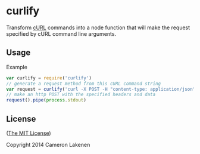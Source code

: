 # curlify

Transform [cURL](http://curl.haxx.se/) commands into a node function that will make the request specified by cURL command line arguments.

## Usage

Example
```js
var curlify = require('curlify')
// generate a request method from this cURL command string
var request = curlify('curl -X POST -H "content-type: application/json" -d \'{"foo": "bar"}\' http://example.com')
// make an http POST with the specified headers and data
request().pipe(process.stdout)
```


## License

([The MIT License](LICENSE))

Copyright 2014 Cameron Lakenen
